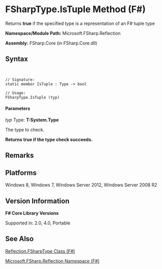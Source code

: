 # FSharpType.IsTuple Method (F#)

Returns **true** if the specified type is a representation of an F# tuple type

**Namespace/Module Path:** Microsoft.FSharp.Reflection

**Assembly:** FSharp.Core (in FSharp.Core.dll)


## Syntax


```


// Signature:
static member IsTuple : Type -> bool

// Usage:
FSharpType.IsTuple (typ)

```



#### Parameters
*typ*
Type: **T:System.Type**


The type to check.



**Returns true if the type check succeeds.**
## Remarks

## Platforms
Windows 8, Windows 7, Windows Server 2012, Windows Server 2008 R2


## Version Information
**F# Core Library Versions**

Supported in: 2.0, 4.0, Portable




## See Also
[Reflection.FSharpType Class &#40;F&#35;&#41;](Reflection.FSharpType+Class+%28FSharp%29.md)

[Microsoft.FSharp.Reflection Namespace &#40;F&#35;&#41;](Microsoft.FSharp.Reflection+Namespace+%28FSharp%29.md)

